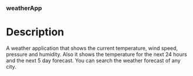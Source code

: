 ### weatherApp ###

# Description

A weather application that shows the current temperature, wind speed, pressure and humidity. Also it shows the temperature for the next 24 hours and the next 5 day forecast. You can search the weather forecast of any city. 

